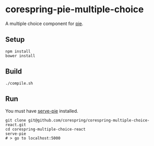 # corespring-pie-multiple-choice

A multiple choice component for [pie](http://github.com/PieLabs/pie).

## Setup

    npm install
    bower install

## Build

    ./compile.sh

## Run

You must have [serve-pie](http://github.com/PieLabs/serve-pie) installed.

    git clone git@github.com/corespring/corespring-multiple-choice-react.git 
    cd corespring-multiple-choice-react
    serve-pie 
    # > go to localhost:5000